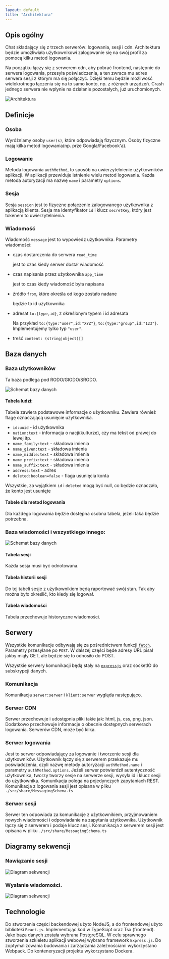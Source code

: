 ```yaml
---
layout: default
title: "Architektura"
---
```


## Opis ogólny


Chat składający się z trzech serwerów: logowania, sesji i cdn.
Architektura będzie umożliwiała użytkownikowi zalogowanie się na swój profil za pomocą kilku metod logowania.

Na początku łączy się z serwerem cdn, aby pobrać frontend, następnie do serwera logowania, przesyła poświadczenia, a ten zwraca mu adres serwera sesji z którym ma się połączyć.
Dzięki temu będzie możliwość wielokrotnego łączenia się na to samo konto, np. z różnych urządzeń.
Crash jednego serwera nie wpłynie na działanie pozostałych, już uruchomionych.


![Architektura](assets/architecture.png)

## Definicje

### Osoba

Wyróżniamy osoby `user(s)`, które odpowiadają fizycznym.
Osoby fizyczne mają kilka metod logowania(np. prze Googla/Facebook'a).

### Logowanie 

Metoda logowania `authMethod`, to sposób na uwierzytelnienie użytkowników aplikacji.
W aplikacji przewiduje istnienie wielu metod logowania.
Każda metoda autoryzacji ma nazwę `name` i parametry `options`.`

### Sesja

Sesja `session` jest to fizyczne połączenie zalogowanego użytkownika z aplikacją klienta.
Sesja ma  identyfikator `id` i klucz `secretKey`, który jest tokenem to uwierzytelnienia.

### Wiadomość

Wiadomość `message` jest to wypowiedz użytkownika.
Parametry wiadomości:
 - czas dostarczenia do serwera `read_time`

   jest to czas kiedy serwer dostał wiadomość

 - czas napisania przez użytkownika `app_time`

   jest to czas kiedy wiadomość była napisana
  
 - źródło `from`, które określa od kogo zostało nadane

   będzie to id użytkownika

 - adresat `to:{type,id}`, z określonym typem i id adresata

   Na przykład `to:{type:"user",id:"XYZ"}`, `to:{type:"group",id:"123"}`.
   Implementujemy tylko typ `"user"`.

 - treść `content: (string|object)[]`
  

## Baza danych

### Baza użytkowników

Ta baza podlega pod RODO/GIODO/SRODO.

![Schemat bazy danych](assets/db-user-model.png)
 

#### Tabela ludzi:

Tabela zawiera podstawowe informacje o użytkowniku.
Zawiera również flagę oznaczającą usunięcie użytkownika.

 - `id:uuid` - id użytkownika
 - `nation:text` - informacja o nacji(kulturze), czy ma tekst od prawej do lewej itp.
 - `name_family:text` - składowa imienia
 - `name_given:text` - składowa imienia
 - `name_middle:text` - składowa imienia
 - `name_prefix:text` - składowa imienia
 - `name_suffix:text` - składowa imienia
 - `address:text` - adres
 - `deleted:boolean=false` - flaga usunięcia konta

Wszystkie, za wyjątkiem `id` i `deleted` mogą być null, co będzie oznaczało, że konto jest usunięte
 
#### Tabele dla metod logowania

Dla każdego logowania będzie dostępna osobna tabela, jeżeli taka będzie potrzebna.

  
### Baza wiadomości i wszystkiego innego:

![Schemat bazy danych](assets/db-main-model.png)

#### Tabela sesji

Każda sesja musi być odnotowana.

#### Tabela historii sesji

Do tej tabeli sesje z użytkownikiem będą raportować swój stan.
Tak aby można było określić, kto kiedy się logował.

#### Tabela wiadomości

Tabela przechowuje historyczne wiadomości.

## Serwery

Wszystkie komunikacje odbywają się za pośrednictwem funkcji [`fetch`](node-fetch).
Parametry przesyłane po `POST`.
W dalszej części będe adresy URL pisał jakby miąły GET, ale będzie się to odnosiło do POST.

Wszystkie serwery komunikacji będą stały na [`expressjs`](https://expressjs.com/) oraz socketIO do subskrypcji danych.

### Komunikacja

Komunikacja `serwer:serwer` i `klient:serwer` wygląda następująco.

### Serwer CDN

Serwer przechowuje i udostępnia pliki takie jak: html, js, css, png, json.
Dodatkowo przechowuje informacje o obecnie dostępnych serwerach logowania.
Serwerów CDN, może być kilka.

### Serwer logowania

Jest to serwer odpowiadający za logowanie i tworzenie sesji dla użytkowników.
Użytkownik łączy się z serwerem przekazuje mu poświadczenia, czyli nazwę metody autoryzacji `authMethod.name` i parametry `authMethod.options`.
Jeżeli serwer potwierdził autentyczność użytkownika, tworzy tworzy sesje na serwerze sesji, wysyła id i klucz sesji do użytkownika.
Komunikacja polega na pojedynczych zapytaniach REST.
Komunikacja z logowania sesji jest opisana w pliku `./src/share/MessagingSchema.ts`

### Serwer sesji

Serwer ten odpowiada za komunikacje z użytkownikiem, przyjmowaniem nowych wiadomości i odpowiadanie na zapytania użytkownika.
Użytkownik łączy się z serwerem i podaje klucz sesji.
Komunikacja z serwerem sesji jest opisana w pliku `./src/share/MessagingSchema.ts` 


## Diagramy sekwencji

### Nawiązanie sesji

![Diagram sekwencji](assets/chart-process1.png)

### Wysłanie wiadomości.

![Diagram sekwencji](assets/chart-process2.png)
 
## Technologie
 
Do stworzenia części backendowej użyto NodeJS, a do frontendowej użyto biblioteki `React.js`.
Implementując kod w TypeScipt oraz Tsx (frontend).
Jako baza danych została wybrana PostgreSQL.
W celu sprawnego stworzenia szkieletu aplikacji webowej wybrano framework `Express.js`.
Do zoptymalizowania budowania i zarządzania zależnościami wykorzystano Webpack.
Do konteneryzacji projektu wykorzystano Dockera.
